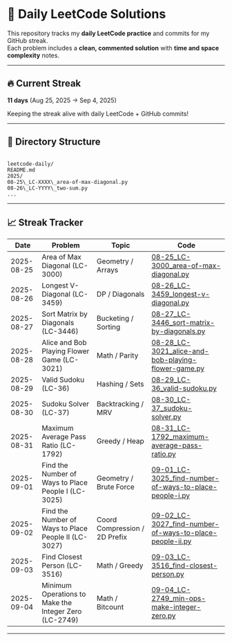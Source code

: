 # 🧠 Daily LeetCode Solutions

This repository tracks my **daily LeetCode practice** and commits for my GitHub streak.  
Each problem includes a **clean, commented solution** with **time and space complexity** notes.

---

## 🔥 Current Streak

**11 days** (Aug 25, 2025 → Sep 4, 2025)

Keeping the streak alive with daily LeetCode + GitHub commits!

---

## 📂 Directory Structure

```

leetcode-daily/
README.md
2025/
08-25\_LC-XXXX\_area-of-max-diagonal.py
08-26\_LC-YYYY\_two-sum.py
...

```

---

## 📈 Streak Tracker

| Date       | Problem                                               | Topic                         | Code                                                                                                                    |
| ---------- | ----------------------------------------------------- | ----------------------------- | ----------------------------------------------------------------------------------------------------------------------- |
| 2025-08-25 | Area of Max Diagonal (LC-3000)                        | Geometry / Arrays             | [08-25_LC-3000_area-of-max-diagonal.py](2025/08-25_LC-3000_area-of-max-diagonal.py)                                     |
| 2025-08-26 | Longest V-Diagonal (LC-3459)                          | DP / Diagonals                | [08-26_LC-3459_longest-v-diagonal.py](2025/08-26_LC-3459_longest-v-diagonal.py)                                         |
| 2025-08-27 | Sort Matrix by Diagonals (LC-3446)                    | Bucketing / Sorting           | [08-27_LC-3446_sort-matrix-by-diagonals.py](2025/08-27_LC-3446_sort-matrix-by-diagonals.py)                             |
| 2025-08-28 | Alice and Bob Playing Flower Game (LC-3021)           | Math / Parity                 | [08-28_LC-3021_alice-and-bob-playing-flower-game.py](2025/08-28_LC-3021_alice-and-bob-playing-flower-game.py)           |
| 2025-08-29 | Valid Sudoku (LC-36)                                  | Hashing / Sets                | [08-29_LC-36_valid-sudoku.py](2025/08-29_LC-36_valid-sudoku.py)                                                         |
| 2025-08-30 | Sudoku Solver (LC-37)                                 | Backtracking / MRV            | [08-30_LC-37_sudoku-solver.py](2025/08-30_LC-37_sudoku-solver.py)                                                       |
| 2025-08-31 | Maximum Average Pass Ratio (LC-1792)                  | Greedy / Heap                 | [08-31_LC-1792_maximum-average-pass-ratio.py](2025/08-31_LC-1792_maximum-average-pass-ratio.py)                         |
| 2025-09-01 | Find the Number of Ways to Place People I (LC-3025)   | Geometry / Brute Force        | [09-01_LC-3025_find-number-of-ways-to-place-people-i.py](2025/09-01_LC-3025_find-number-of-ways-to-place-people-i.py)   |
| 2025-09-02 | Find the Number of Ways to Place People II (LC-3027)  | Coord Compression / 2D Prefix | [09-02_LC-3027_find-number-of-ways-to-place-people-ii.py](2025/09-02_LC-3027_find-number-of-ways-to-place-people-ii.py) |
| 2025-09-03 | Find Closest Person (LC-3516)                         | Math / Greedy                 | [09-03_LC-3516_find-closest-person.py](2025/09-03_LC-3516_find-closest-person.py)                                       |
| 2025-09-04 | Minimum Operations to Make the Integer Zero (LC-2749) | Math / Bitcount               | [09-04_LC-2749_min-ops-make-integer-zero.py](2025/09-04_LC-2749_min-ops-make-integer-zero.py)                           |

---
